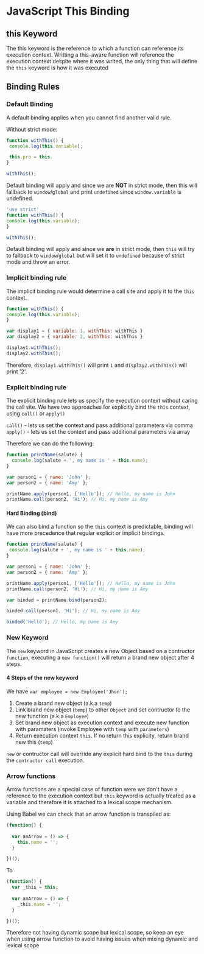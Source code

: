 # JavaScript This Binding

## this Keyword

The this keyword is the reference to which a function can reference its execution context. Writting a this-aware function will reference the execution context despite where it was writed, the only thing that will define the `this` keyword is how it was executed

## Binding Rules

### Default Binding

A default binding applies when you cannot find another valid rule.

Without strict mode:

 ```JavaScript
function withThis() {
  console.log(this.variable);

  this.pro = this.
}

withThis();
 ```

 Default binding will apply and since we are **NOT** in strict mode, then this will fallback to `window`/`global` and print `undefined` since `window.variable` is undefined.

  ```JavaScript
'use strict'
function withThis() {
  console.log(this.variable);
}

withThis();
 ```

 Default binding will apply and since we **are** in strict mode, then `this` will try to fallback to `window`/`global` but will set it to `undefined` because of strict mode and throw an error.

 ### Implicit binding rule

 The implicit binding rule would determine a call site and apply it to the `this` context.

  ```JavaScript
function withThis() {
  console.log(this.variable);
}

var display1 = { variable: 1, withThis: withThis }
var display2 = { variable: 2, withThis: withThis }

display1.withThis();
display2.withThis();
 ```

 Therefore, `display1.withThis()` will print `1` and `display2.withThis()` will print '2'.

 ### Explicit binding rule

 The explicit binding rule lets us specify the execution context without caring the call site. We have two approaches for explicitly bind the `this` context, using `call()` or `apply()`

 `call()` - lets us set the context and pass additional parameters via comma
 `apply()` - lets us set the context and pass additional parameters via array

 Therefore we can do the following:

 ```JavaScript
 function printName(salute) {
   console.log(salute + ', my name is ' + this.name);
 }

 var person1 = { name: 'John' };
 var person2 = { name: 'Amy' };

 printName.apply(person1, ['Hello']); // Hello, my name is John
 printName.call(person2, 'Hi'); // Hi, my name is Amy
 ```

 #### Hard Binding (bind)

 We can also bind a function so the `this` context is predictable, binding will have more precedence that regular explicit or implicit bindings.

  ```JavaScript
 function printName(salute) {
   console.log(salute + ', my name is ' + this.name);
 }

 var person1 = { name: 'John' };
 var person2 = { name: 'Amy' };

 printName.apply(person1, ['Hello']); // Hello, my name is John
 printName.call(person2, 'Hi'); // Hi, my name is Amy

 var binded = printName.bind(person2);

 binded.call(person1, 'Hi'); // Hi, my name is Amy

 binded('Hello'); // Hello, my name is Amy
 ```

 ### New Keyword

 The `new` keyword in JavaScript creates a new Object based on a contructor `function`, executing a `new function()` will return a brand new object after 4 steps.

 #### 4 Steps of the new keyword

 We have `var employee = new Employee('Jhon');`

1. Create a brand new object (a.k.a `temp`)
2. Link brand new object (`temp`) to other `Object` and set contructor to the new function (a.k.a `Employee`)
3. Set brand new object as execution context and execute new function with paramaters (invoke Employee with `temp` with `parameters`)
4. Return execution context `this`. If no return this explicity, return brand new this (`temp`)

`new` or contructor call will override any explicit hard bind to the `this` during the `contructor call` execution.

### Arrow functions

Arrow functions are a special case of function were we don't have a reference to the execution context but `this` keyword is actually treated as a variable and therefore it is attached to a lexical scope mechanism.

Using Babel we can check that an arrow function is transpiled as:

```JavaScript
(function() {
  
  var anArrow = () => {
    this.name = '';
  }

})();
```

To 

```JavaScript
(function() {
  var _this = this;
  
  var anArrow = () => {
    _this.name = '';
  }

})();
```

Therefore not having dynamic scope but lexical scope, so keep an eye when using arrow function to avoid having issues when mixing dynamic and lexical scope
